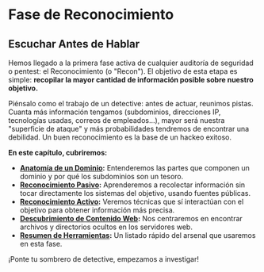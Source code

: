 # Fase de Reconocimiento

## Escuchar Antes de Hablar

Hemos llegado a la primera fase activa de cualquier auditoría de seguridad o pentest: el Reconocimiento (o "Recon"). El objetivo de esta etapa es simple: **recopilar la mayor cantidad de información posible sobre nuestro objetivo.**

Piénsalo como el trabajo de un detective: antes de actuar, reunimos pistas. Cuanta más información tengamos (subdominios, direcciones IP, tecnologías usadas, correos de empleados...), mayor será nuestra "superficie de ataque" y más probabilidades tendremos de encontrar una debilidad. Un buen reconocimiento es la base de un hackeo exitoso.

**En este capítulo, cubriremos:**

* **[Anatomía de un Dominio](./02a-anatomia-de-un-dominio.md):** Entenderemos las partes que componen un dominio y por qué los subdominios son un tesoro.
* **[Reconocimiento Pasivo](./02b-reconocimiento-pasivo.md):** Aprenderemos a recolectar información sin tocar directamente los sistemas del objetivo, usando fuentes públicas.
* **[Reconocimiento Activo](./02c-reconocimiento-activo.md):** Veremos técnicas que sí interactúan con el objetivo para obtener información más precisa.
* **[Descubrimiento de Contenido Web](./02d-descubrimiento-de-contenido-web.md):** Nos centraremos en encontrar archivos y directorios ocultos en los servidores web.
* **[Resumen de Herramientas](./02e-resumen-de-herramientas.md):** Un listado rápido del arsenal que usaremos en esta fase.

¡Ponte tu sombrero de detective, empezamos a investigar!
